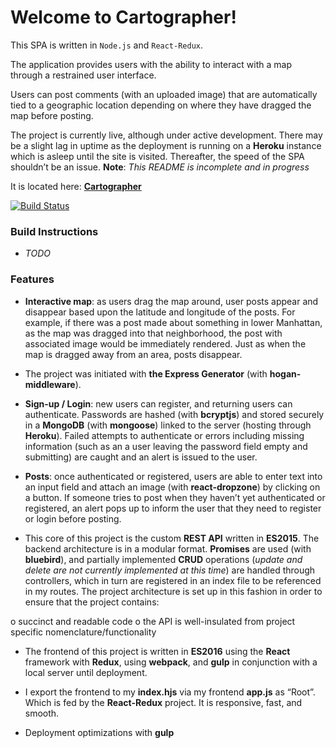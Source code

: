 
# Welcome to Cartographer!

This SPA is written in ```Node.js``` and ```React-Redux```.

The application provides users with the ability to interact with a map through a restrained user interface. 

Users can post comments (with an uploaded image) that are automatically tied to a geographic location depending on where they have dragged the map before posting.

The project is currently live, although under active development. There may be a slight lag in uptime as the deployment is running on a **Heroku** instance which is asleep until the site is visited. Thereafter, the speed of the SPA shouldn’t be an issue. 
**Note**: *This README is incomplete and in progress*

It is located here: [**Cartographer**](https://ffcartographer.herokuapp.com/)


[![Build Status](https://travis-ci.org/forrestfiller/cartographer.svg?branch=master)](https://travis-ci.org/forrestfiller/cartographer)


### Build Instructions

- *TODO*

### Features

- **Interactive map**: as users drag the map around, user posts appear and disappear based upon the latitude and longitude of the posts. For example, if there was a post made about something in lower Manhattan, as the map was dragged into that neighborhood, the post with associated image would be immediately rendered. Just as when the map is dragged away from an area, posts disappear.

- The project was initiated with **the Express Generator** (with **hogan-middleware**).

- **Sign-up / Login**: new users can register, and returning users can authenticate.  Passwords are hashed (with **bcryptjs**) and stored securely in a **MongoDB** (with  **mongoose**) linked to the server (hosting through **Heroku**). Failed attempts to authenticate or errors including missing information (such as an a user leaving the password field empty and submitting) are caught and an alert is issued to the user.

- **Posts**: once authenticated or registered, users are able to enter text into an input field and attach an image (with **react-dropzone**) by clicking on a button. If someone tries to post when they haven’t yet authenticated or registered, an alert pops up to inform the user that they need to register or login before posting.

- This core of this project is the custom **REST API** written in **ES2015**. The backend architecture is in a modular format. **Promises** are used (with **bluebird**), and partially implemented **CRUD** operations (*update and delete are not currently implemented at this time*) are handled through controllers, which in turn are registered in an index file to be referenced in my routes. The project architecture is set up in this fashion in order to ensure that the project contains:

o succinct and readable code
o the API is well-insulated from project specific nomenclature/functionality

- The frontend of this project is written in **ES2016** using the **React** framework with **Redux**, using **webpack**, and **gulp** in conjunction with a local server until deployment.

- I export the frontend to my **index.hjs** via my frontend **app.js** as “Root”. Which is fed by the **React-Redux** project. It is responsive, fast, and smooth.

- Deployment optimizations with **gulp**




